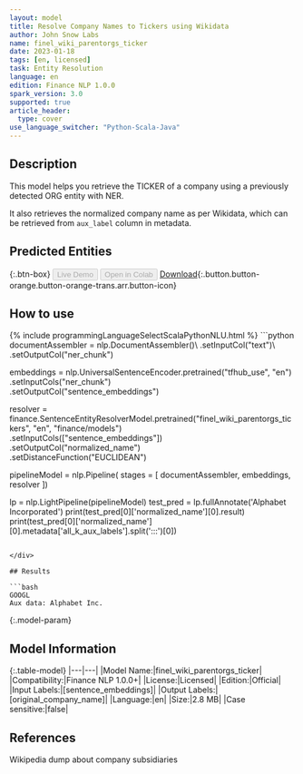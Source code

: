 ```yaml
---
layout: model
title: Resolve Company Names to Tickers using Wikidata
author: John Snow Labs
name: finel_wiki_parentorgs_ticker
date: 2023-01-18
tags: [en, licensed]
task: Entity Resolution
language: en
edition: Finance NLP 1.0.0
spark_version: 3.0
supported: true
article_header:
  type: cover
use_language_switcher: "Python-Scala-Java"
---
```


## Description

This model helps you retrieve the TICKER of a company using a previously detected ORG entity with NER.

It also retrieves the normalized company name as per Wikidata, which can be retrieved from `aux_label` column in metadata.


## Predicted Entities



{:.btn-box}
<button class="button button-orange" disabled>Live Demo</button>
<button class="button button-orange" disabled>Open in Colab</button>
[Download](https://s3.amazonaws.com/auxdata.johnsnowlabs.com/finance/models/finel_wiki_parentorgs_ticker_en_1.0.0_3.0_1674038769879.zip){:.button.button-orange.button-orange-trans.arr.button-icon}

## How to use



<div class="tabs-box" markdown="1">
{% include programmingLanguageSelectScalaPythonNLU.html %}
```python
documentAssembler = nlp.DocumentAssembler()\
      .setInputCol("text")\
      .setOutputCol("ner_chunk")

embeddings = nlp.UniversalSentenceEncoder.pretrained("tfhub_use", "en") \
      .setInputCols("ner_chunk") \
      .setOutputCol("sentence_embeddings")
    
resolver = finance.SentenceEntityResolverModel.pretrained("finel_wiki_parentorgs_tickers", "en", "finance/models")\
      .setInputCols(["sentence_embeddings"]) \
      .setOutputCol("normalized_name")\
      .setDistanceFunction("EUCLIDEAN")

pipelineModel = nlp.Pipeline(
      stages = [
          documentAssembler,
          embeddings,
          resolver
      ])

lp = nlp.LightPipeline(pipelineModel)
test_pred = lp.fullAnnotate('Alphabet Incorporated')
print(test_pred[0]['normalized_name'][0].result)
print(test_pred[0]['normalized_name'][0].metadata['all_k_aux_labels'].split(':::')[0])
```

</div>

## Results

```bash
GOOGL
Aux data: Alphabet Inc.
```

{:.model-param}
## Model Information

{:.table-model}
|---|---|
|Model Name:|finel_wiki_parentorgs_ticker|
|Compatibility:|Finance NLP 1.0.0+|
|License:|Licensed|
|Edition:|Official|
|Input Labels:|[sentence_embeddings]|
|Output Labels:|[original_company_name]|
|Language:|en|
|Size:|2.8 MB|
|Case sensitive:|false|

## References

Wikipedia dump about company subsidiaries
